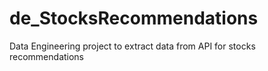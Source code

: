 # de_StocksRecommendations
Data Engineering project to extract data from API for stocks recommendations
